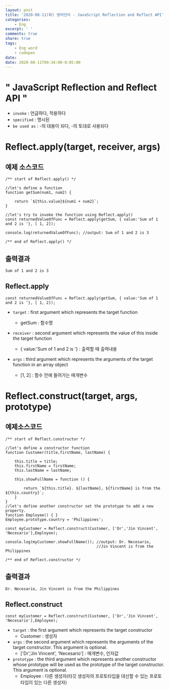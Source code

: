 ```yaml
---
layout: post
title: '2020-08-11(화) 영어단어 - JavaScript Reflection and Reflect API'
categories:
    - Eng
excerpt: ' '
comments: true
share: true
tags:
    - Eng word
    - codepen
date: 
date: 2020-08-11T09:34:00-0:05:00
---
```


# " JavaScript Reflection and Reflect API "
- `invoke` : 언급하다, 적용하다
- `specified` : 명시된
- `be used as` : -의 대용이 되다, -의 토대로 사용되다

# Reflect.apply(target, receiver, args)
## 예제 소스코드
```
/** start of Reflect.apply() */

//let's define a function
function getSum(num1, num2) {

    return `${this.value}${num1 + num2}`;
}

//let's try to invoke the function using Reflect.apply()
const returnedValueOfFunc = Reflect.apply(getSum, { value:'Sum of 1 and 2 is '}, [ 1, 2]);

console.log(returnedValueOfFunc); //output: Sum of 1 and 2 is 3

/** end of Reflect.apply() */
```

## 출력결과
```
Sum of 1 and 2 is 3
```

## Reflect.apply 
```
const returnedValueOfFunc = Reflect.apply(getSum, { value:'Sum of 1 and 2 is '}, [ 1, 2]);
```
- `target` : first argument which represents the target function
    - getSum : 함수명

- `receiver` : second argument which represents the value of this inside the target function
    - { value:'Sum of 1 and 2 is '} : 출력할 때 출력내용

- `args` : third argument which represents the arguments of the target function in an array object
    - [1, 2] : 함수 안에 들어가는 매개변수


# Reflect.construct(target, args, prototype)
## 예제소스코드
```
/** start of Reflect.constructor */

//let's define a constructor function
function Customer(title,firstName, lastName) {
    
    this.title = title;
    this.firstName = firstName;
    this.lastName = lastName;

    this.showFullName = function () {
        
        return `${this.title}. ${lastName}, ${firstName} is from the ${this.country}`;
    }
}
//let's define another constructor set the prototype to add a new property.
function Employee() { }
Employee.prototype.country = 'Philippines';

const myCustomer = Reflect.construct(Customer, ['Dr','Jin Vincent', 'Necesario'],Employee);

console.log(myCustomer.showFullName()); //output: Dr. Necesario, 
                                        //Jin Vincent is from the Philippines

/** end of Reflect.constructor */
```

## 출력결과
```
Dr. Necesario, Jin Vincent is from the Philippines
```

## Reflect.construct
```
const myCustomer = Reflect.construct(Customer, ['Dr','Jin Vincent', 'Necesario'],Employee);
```
- `target` : the first argument which represents the target constructor
    - Customer : 생성자
- `args` : the second argument which represents the arguments of the target constructor. This argument is optional.
    - ['Dr','Jin Vincent', 'Necesario'] : 매개변수, 인자값
- `prototype` : the third argument which represents another constructor whose prototype will be used as the prototype of the target constructor. This argument is optional.
    - Employee : 다른 생성자(타깃 생성자의 프로토타입을 대신할 수 있는 프로토타입이 있는 다른 생성자)